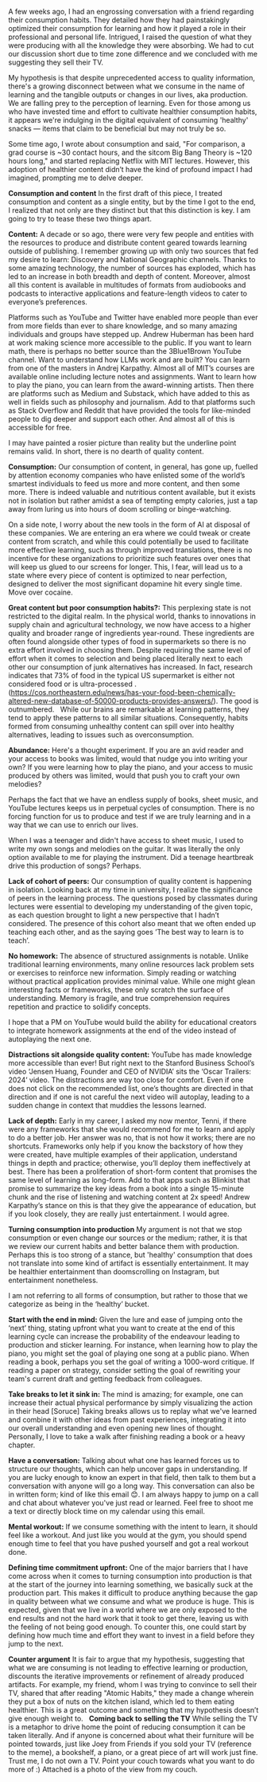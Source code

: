 A few weeks ago, I had an engrossing conversation with a friend regarding their consumption habits. They detailed how they had painstakingly optimized their consumption for learning and how it played a role in their professional and personal life. Intrigued, I raised the question of what they were producing with all the knowledge they were absorbing. We had to cut our discussion short due to time zone difference and we concluded with me suggesting they sell their TV.

My hypothesis is that despite unprecedented access to quality information, there's a growing disconnect between what we consume in the name of learning and the tangible outputs or changes in our lives, aka production. We are falling prey to the perception of learning. Even for those among us who have invested time and effort to cultivate healthier consumption habits, it appears we're indulging in the digital equivalent of consuming 'healthy' snacks — items that claim to be beneficial but may not truly be so.

Some time ago, I wrote about consumption and said, "For comparison, a grad course is ~30 contact hours, and the sitcom Big Bang Theory is ~120 hours long," and started replacing Netflix with MIT lectures. However, this adoption of healthier content didn’t have the kind of profound impact I had imagined, prompting me to delve deeper.

**Consumption and content**
In the first draft of this piece, I treated consumption and content as a single entity, but by the time I got to the end, I realized that not only are they distinct but that this distinction is key. I am going to try to tease these two things apart.

**Content:** A decade or so ago, there were very few people and entities with the resources to produce and distribute content geared towards learning outside of publishing. I remember growing up with only two sources that fed my desire to learn: Discovery and National Geographic channels. Thanks to some amazing technology, the number of sources has exploded, which has led to an increase in both breadth and depth of content. Moreover, almost all this content is available in multitudes of formats from audiobooks and podcasts to interactive applications and feature-length videos to cater to everyone’s preferences.

Platforms such as YouTube and Twitter have enabled more people than ever from more fields than ever to share knowledge, and so many amazing individuals and groups have stepped up. Andrew Huberman has been hard at work making science more accessible to the public. If you want to learn math, there is perhaps no better source than the 3Blue1Brown YouTube channel. Want to understand how LLMs work and are built? You can learn from one of the masters in Andrej Karpathy. Almost all of MIT’s courses are available online including lecture notes and assignments. Want to learn how to play the piano, you can learn from the award-winning artists. Then there are platforms such as Medium and Substack, which have added to this as well in fields such as philosophy and journalism. Add to that platforms such as Stack Overflow and Reddit that have provided the tools for like-minded people to dig deeper and support each other. And almost all of this is accessible for free.

I may have painted a rosier picture than reality but the underline point remains valid. In short, there is no dearth of quality content.

**Consumption:** Our consumption of content, in general, has gone up, fuelled by attention economy companies who have enlisted some of the world’s smartest individuals to feed us more and more content, and then some more. There is indeed valuable and nutritious content available, but it exists not in isolation but rather amidst a sea of tempting empty calories, just a tap away from luring us into hours of doom scrolling or binge-watching.

On a side note, I worry about the new tools in the form of AI at disposal of these companies. We are entering an era where we could tweak or create content from scratch, and while this could potentially be used to facilitate more effective learning, such as through improved translations, there is no incentive for these organizations to prioritize such features over ones that will keep us glued to our screens for longer. This, I fear, will lead us to a state where every piece of content is optimized to near perfection, designed to deliver the most significant dopamine hit every single time. Move over cocaine.

**Great content but poor consumption habits?:** This perplexing state is not restricted to the digital realm. In the physical world, thanks to innovations in supply chain and agricultural technology, we now have access to a higher quality and broader range of ingredients year-round. These ingredients are often found alongside other types of food in supermarkets so there is no extra effort involved in choosing them. Despite requiring the same level of effort when it comes to selection and being placed literally next to each other our consumption of junk alternatives has increased. In fact, research indicates that 73% of food in the typical US supermarket is either not considered food or is ultra-processed .(https://cos.northeastern.edu/news/has-your-food-been-chemically-altered-new-database-of-50000-products-provides-answers/). The good is outnumbered. 
 
While our brains are remarkable at learning patterns, they tend to apply these patterns to all similar situations. Consequently, habits formed from consuming unhealthy content can spill over into healthy alternatives, leading to issues such as overconsumption.

**Abundance:** Here's a thought experiment. If you are an avid reader and your access to books was limited, would that nudge you into writing your own? If you were learning how to play the piano, and your access to music produced by others was limited, would that push you to craft your own melodies?

Perhaps the fact that we have an endless supply of books, sheet music, and YouTube lectures keeps us in perpetual cycles of consumption. There is no forcing function for us to produce and test if we are truly learning and in a way that we can use to enrich our lives.

When I was a teenager and didn't have access to sheet music, I used to write my own songs and melodies on the guitar. It was literally the only option available to me for playing the instrument. Did a teenage heartbreak drive this production of songs? Perhaps.

**Lack of cohort of peers:** Our consumption of quality content is happening in isolation. Looking back at my time in university, I realize the significance of peers in the learning process. The questions posed by classmates during lectures were essential to developing my understanding of the given topic, as each question brought to light a new perspective that I hadn’t considered. The presence of this cohort also meant that we often ended up teaching each other, and as the saying goes ’The best way to learn is to teach’.

**No homework:** The absence of structured assignments is notable. Unlike traditional learning environments, many online resources lack problem sets or exercises to reinforce new information. Simply reading or watching without practical application provides minimal value. While one might glean interesting facts or frameworks, these only scratch the surface of understanding. Memory is fragile, and true comprehension requires repetition and practice to solidify concepts.

I hope that a PM on YouTube would build the ability for educational creators to integrate homework assignments at the end of the video instead of autoplaying the next one.

**Distractions sit alongside quality content:** YouTube has made knowledge more accessible than ever! But right next to the Stanford Business School’s video ‘Jensen Huang, Founder and CEO of NVIDIA’ sits the ‘Oscar Trailers: 2024’ video. The distractions are way too close for comfort. Even if one does not click on the recommended list, one’s thoughts are directed in that direction and if one is not careful the next video will autoplay, leading to a sudden change in context that muddies the lessons learned.

**Lack of depth:** Early in my career, I asked my now mentor, Tenni, if there were any frameworks that she would recommend for me to learn and apply to do a better job. Her answer was no, that is not how it works; there are no shortcuts. Frameworks only help if you know the backstory of how they were created, have multiple examples of their application, understand things in depth and practice; otherwise, you’ll deploy them ineffectively at best. There has been a proliferation of short-form content that promises the same level of learning as long-form. Add to that apps such as Blinkist that promise to summarize the key ideas from a book into a single 15-minute chunk and the rise of listening and watching content at 2x speed! Andrew Karpathy’s stance on this is that they give the appearance of education, but if you look closely, they are really just entertainment. I would agree.

**Turning consumption into production**
My argument is not that we stop consumption or even change our sources or the medium; rather, it is that we review our current habits and better balance them with production. Perhaps this is too strong of a stance, but 'healthy' consumption that does not translate into some kind of artifact is essentially entertainment. It may be healthier entertainment than doomscrolling on Instagram, but entertainment nonetheless.

I am not referring to all forms of consumption, but rather to those that we categorize as being in the ‘healthy’ bucket.

**Start with the end in mind:** Given the lure and ease of jumping onto the ‘next’ thing, stating upfront what you want to create at the end of this learning cycle can increase the probability of the endeavour leading to production and sticker learning. For instance, when learning how to play the piano, you might set the goal of playing one song at a public piano. When reading a book, perhaps you set the goal of writing a 1000-word critique. If reading a paper on strategy, consider setting the goal of rewriting your team's current draft and getting feedback from colleagues.

**Take breaks to let it sink in:** The mind is amazing; for example, one can increase their actual physical performance by simply visualizing the action in their head [Soruce] Taking breaks allows us to replay what we've learned and combine it with other ideas from past experiences, integrating it into our overall understanding and even opening new lines of thought. Personally, I love to take a walk after finishing reading a book or a heavy chapter.

**Have a conversation:** Talking about what one has learned forces us to structure our thoughts, which can help uncover gaps in understanding. If you are lucky enough to know an expert in that field, then talk to them but a conversation with anyone will go a long way. This conversation can also be in written form; kind of like this email 😊. I am always happy to jump on a call and chat about whatever you've just read or learned. Feel free to shoot me a text or directly block time on my calendar using this email.

**Mental workout:** If we consume something with the intent to learn, it should feel like a workout. And just like you would at the gym, you should spend enough time to feel that you have pushed yourself and got a real workout done.

**Defining time commitment upfront:** One of the major barriers that I have come across when it comes to turning consumption into production is that at the start of the journey into learning something, we basically suck at the production part. This makes it difficult to produce anything because the gap in quality between what we consume and what we produce is huge. This is expected, given that we live in a world where we are only exposed to the end results and not the hard work that it took to get there, leaving us with the feeling of not being good enough. To counter this, one could start by defining how much time and effort they want to invest in a field before they jump to the next.

**Counter argument**
It is fair to argue that my hypothesis, suggesting that what we are consuming is not leading to effective learning or production, discounts the iterative improvements or refinement of already produced artifacts. For example, my friend, whom I was trying to convince to sell their TV, shared that after reading "Atomic Habits," they made a change wherein they put a box of nuts on the kitchen island, which led to them eating healthier. This is a great outcome and something that my hypothesis doesn’t give enough weight to. 
 
**Coming back to selling the TV**
While selling the TV is a metaphor to drive home the point of reducing consumption it can be taken literally. And if anyone is concerned about what their furniture will be pointed towards, just like Joey from Friends if you sold your TV (reference to the meme), a bookshelf, a piano, or a great piece of art will work just fine. Trust me, I do not own a TV. Point your couch towards what you want to do more of :) Attached is a photo of the view from my couch.